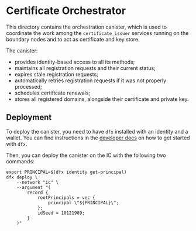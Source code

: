 # Certificate Orchestrator

This directory contains the orchestration canister, which is used to coordinate
the work among the `certificate_issuer` services running on the boundary nodes
and to act as certificate and key store.

The canister:
* provides identity-based access to all its methods;
* maintains all registration requests and their current status;
* expires stale registration requests;
* automatically retries registration requests if it was not properly processed;
* schedules certificate renewals;
* stores all registered domains, alongside their certificate and private key.

## Deployment

To deploy the canister, you need to have `dfx` installed with an identity and a wallet.
You can find instructions in the [developer docs](https://internetcomputer.org/docs/current/developer-docs/quickstart/network-quickstart) on how to get started with `dfx`.

Then, you can deploy the canister on the IC with the following two commands:
```
export PRINCIPAL=$(dfx identity get-principal)
dfx deploy \
    --network "ic" \
    --argument "(
        record {
            rootPrincipals = vec {
                principal \"${PRINCIPAL}\";
            };
            idSeed = 10121989;
        }
    )"
```
